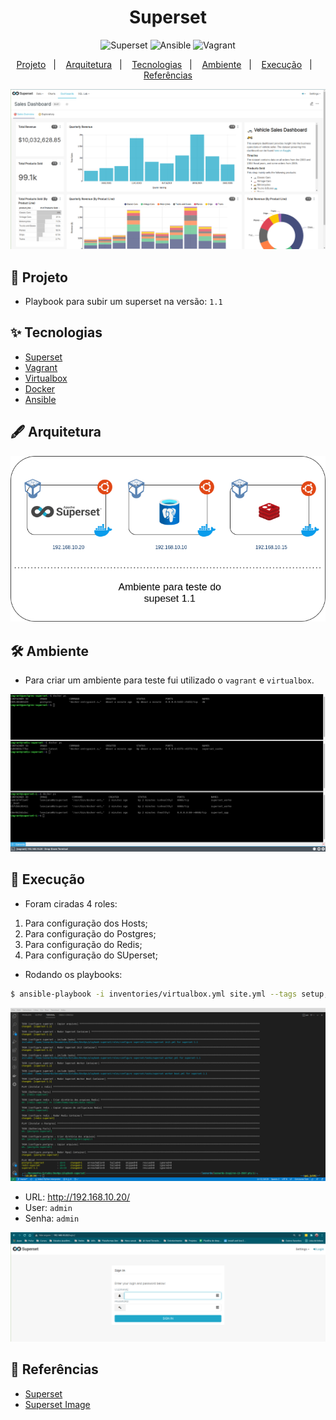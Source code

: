 <h1 align="center">Superset</h1>

<p align="center">
  <img alt="Superset" src="https://img.shields.io/static/v1?label=Superset&message=1.1&color=8257E5&labelColor=000000"  />

  <img alt="Ansible" src="https://img.shields.io/static/v1?label=Ansible&message=Playbook&color=49AA26&labelColor=000000">

  <img alt="Vagrant" src="https://img.shields.io/static/v1?label=Vagrant&message=Virtualbox&color=70FBB7&labelColor=000000">
</p>

<p align="center">
  <a href="#-projeto">Projeto</a>&nbsp;&nbsp;&nbsp;|&nbsp;&nbsp;&nbsp;
  <a href="#-arquitetura">Arquitetura</a>&nbsp;&nbsp;&nbsp;|&nbsp;&nbsp;&nbsp;
  <a href="#-tecnologias">Tecnologias</a>&nbsp;&nbsp;&nbsp;|&nbsp;&nbsp;&nbsp;
  <a href="#%EF%B8%8F-ambiente">Ambiente</a>&nbsp;&nbsp;&nbsp;|&nbsp;&nbsp;&nbsp;
  <a href="#-execução">Execução</a>&nbsp;&nbsp;&nbsp;|&nbsp;&nbsp;&nbsp;
  <a href="#-referências">Referências</a>
</p>

<p align="center">
  <img alt="Superset" src="images/dash-superset.png">
</p>

## 🌱 Projeto

- Playbook para subir um superset na versão: `1.1`

## ✨ Tecnologias

- [Superset](https://github.com/apache/superset/tree/1.1)
- [Vagrant](https://www.vagrantup.com/)
- [Virtualbox](https://www.virtualbox.org/)
- [Docker](https://www.docker.com/)
- [Ansible](https://docs.ansible.com/ansible/latest/index.html)

## 🖋 Arquitetura

<p align="center">
  <img alt="Arquitetura" src="images/superset-arquitetura.png">
</p>

## 🛠️ Ambiente 

- Para criar um ambiente para teste fui utilizado o `vagrant` e `virtualbox`.

<p align="center">
  <img alt="VM's" src="images/vms-stack-superset.png">
</p>

## 🚀 Execução

- Foram ciradas 4 roles:

1. Para configuração dos Hosts;
2. Para configuração do Postgres;
3. Para configuração do Redis;
4. Para configuração do SUperset;

- Rodando os playbooks:

```bash
$ ansible-playbook -i inventories/virtualbox.yml site.yml --tags setup,pgsql,redis,superset
```

<p align="center">
  <img alt="Tasks" src="images/tasks.png">
</p>

- URL: http://192.168.10.20/
- User: `admin`
- Senha: `admin`

<p align="center">
  <img alt="Superset" src="images/superset.png">
</p>

## 🙇 Referências

- [Superset](https://github.com/apache/superset/tree/1.1)
- [Superset Image](https://hub.docker.com/layers/apache/superset/1.1.0/images/sha256-08c4b03467bc2b9e23c232b870afc7048922de127bd30af2e8b5be277d686710?context=explore)